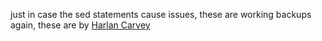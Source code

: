just in case the sed statements cause issues, these are working backups
again, these are by [Harlan Carvey](https://github.com/keydet89)
